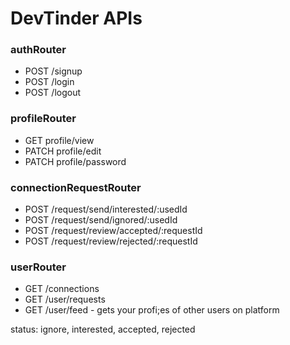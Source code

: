 # DevTinder APIs

### authRouter
- POST /signup
- POST /login
- POST /logout

### profileRouter
- GET profile/view
- PATCH profile/edit
- PATCH profile/password

### connectionRequestRouter
- POST /request/send/interested/:usedId
- POST /request/send/ignored/:usedId
- POST /request/review/accepted/:requestId
- POST /request/review/rejected/:requestId

### userRouter
- GET /connections
- GET /user/requests
- GET /user/feed - gets your profi;es of other users on platform

status: ignore, interested, accepted, rejected



